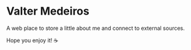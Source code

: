 # Valter Medeiros

A web place to store a little about me and connect to external sources. 

Hope you enjoy it! ☕️